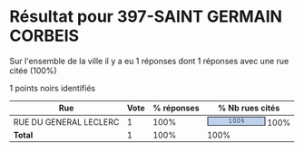 # Résultat pour 397-SAINT GERMAIN CORBEIS

Sur l'ensemble de la ville il y a eu 1 réponses dont 1 réponses avec une rue citée (100%)

1 points noirs identifiés

| Rue | Vote | % réponses | % Nb rues cités|
|-----|------|------------|----------------|
| RUE DU GENERAL LECLERC | 1 | 100% | <img src="../../img/bar_100.gif" />&nbsp;100%|
| **Total** | 1 | 100% | 100%|
